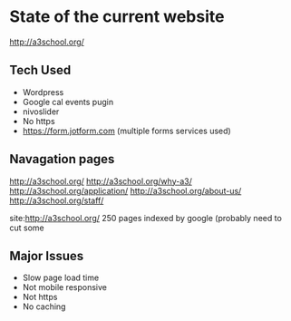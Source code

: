 # State of the current website

http://a3school.org/

## Tech Used

* Wordpress
* Google cal events pugin
* nivoslider
* No https
* https://form.jotform.com (multiple forms services used)

## Navagation pages
http://a3school.org/
http://a3school.org/why-a3/
http://a3school.org/application/
http://a3school.org/about-us/
http://a3school.org/staff/

site:http://a3school.org/ 250 pages indexed by google (probably need to cut some

## Major Issues

* Slow page load time
* Not mobile responsive
* Not https
* No caching
